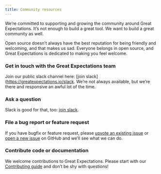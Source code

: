 ```yaml
---
title: Community resources
---
```

We’re committed to supporting and growing the community around Great Expectations. It’s not enough to build a great tool. We want to build a great community as well.

Open source doesn’t always have the best reputation for being friendly and welcoming, and that makes us sad. Everyone belongs in open source, and Great Expectations is dedicated to making you feel welcome.

### Get in touch with the Great Expectations team
Join our public slack channel here: [join slack](https://greatexpectations.io/slack. We’re not always available, but we’re there and responsive an awful lot of the time.

### Ask a question
Slack is good for that, too: [join slack](https://greatexpectations.io/slack).

### File a bug report or feature request
If you have bugfix or feature request, please [upvote an existing issue](https://github.com/great-expectations/great_expectations/issues) or [open a new issue](https://github.com/great-expectations/great_expectations/issues/new) on GitHub and we’ll see what we can do.


### Contribute code or documentation
We welcome contributions to Great Expectations. Please start with our [Contributing guide](/docs/contributing/contributing) and don’t be shy with questions!

